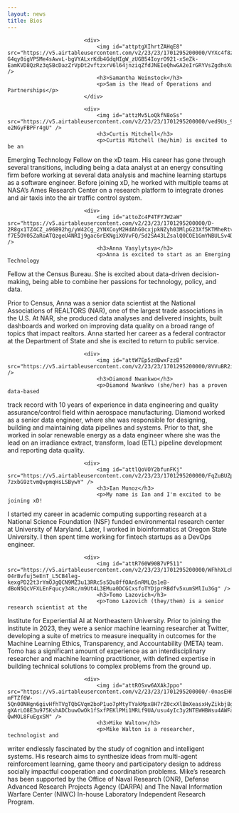 ```yaml
---
layout: news
title: Bios
---
```

                            <div>
                                <img id="attptgXIhrtZAHqE8" src="https://v5.airtableusercontent.com/v2/23/23/1701295200000/VYXc4f8zK6PQW39MYyfBXQ/PKtOC7wC-G4qy0igVPSMe4sAwvL-bgVYALxrKdb4GdqHIgW_zUGB54IoyrO921-xSeZk-EamKVD8QzRz3qSBcDazZrVpDt2vftzxrV6l64jnziqZfdJNEIeQhwGA2eIrGRYVsZgdhsXucyV7vYEOag/Q922amUC7_6kTEHp9wcUCP0XzdXqlKquKX1M9Adw5uw" />
                                <h3>Samantha Weinstock</h3>
                                <p>Sam is the Head of Operations and Partnerships</p>
                            </div>
                        
                            <div>
                                <img id="attzMv5LoQkfN8oSs" src="https://v5.airtableusercontent.com/v2/23/23/1701295200000/ved9Us_9_GHkvad97X07ww/J1BDAPO4eVsrJwBY_CHIqOINssUNy7IQwqr3jNtMomLHmn0hPl4BBaisBNDHZzgVw2TB2km0xqOtr7tN5RupBxwbOu_CAaJJY_T2XilL3V0Yawnuk3o5VwyBLPsZeKRNx5jEmj6AwLwMnQ5txKzzUpzJM1UDhZdrI1mp5SXEpfM/c1_RLOU47Elqapd8x89iIU0Yhvi5L-e2NGyFBPFr4gU" />
                                <h3>Curtis Mitchell</h3>
                                <p>Curtis Mitchell (he/him) is excited to be an
Emerging Technology Fellow on the xD team.
His career has gone through several transitions,
including being a data analyst at an energy
consulting firm before working at several data
analysis and machine learning startups as a
software engineer. Before joining xD, he worked
with multiple teams at NASA’s Ames Research
Center on a research platform to integrate
drones and air taxis into the air traffic control
system.</p>
                            </div>
                        
                            <div>
                                <img id="attoZc4P4TFYJW2aW" src="https://v5.airtableusercontent.com/v2/23/23/1701295200000/D-2R8gx1TZ4CZ_a96B92hg/yW42Cg_2YNXCoyM2HdAhG0cxjpkNZyh03MlpG23Xf5KTMheRtvUGtBshvEPoytn18G3PCscOkD_f_QwC8bEaNEG2L5Gn4KIim0_xYAr62HtY3aGlM0IvGcPOVs0GiXf3m-f7E5OY05ZaRoATQzgeU4NRIj9gac6rEKNgiX0VvFQ/5d2SA43LZsalQ0COE1GmYNBULSv4DNjYJAMZikrCA8E" />
                                <h3>Anna Vasylytsya</h3>
                                <p>Anna is excited to start as an Emerging Technology
Fellow at the Census Bureau. She is excited about
data-driven decision-making, being able to combine
her passions for technology, policy, and data.

Prior to Census, Anna was a senior data scientist at
the National Associations of REALTORS (NAR), one of
the largest trade associations in the U.S. At NAR, she
produced data analyses and delivered insights, built
dashboards and worked on improving data quality on
a broad range of topics that impact realtors. Anna
started her career as a federal contractor at the
Department of State and she is excited to return to
public service.</p>
                            </div>
                        
                            <div>
                                <img id="attW7Ep5zdBwxFzzB" src="https://v5.airtableusercontent.com/v2/23/23/1701295200000/8VVuBR2i2Xul2OPa8nZmSQ/_7rzQ6S6LvFD9ZKcXg4baEk9SAxZbD0BQuHq2d5hJnEDihwmqgcmjbT8fN0R6PoYE95TWDIyGF_5kFEomuCSN5VEGqciKHpmjP2U0vOEmmoUrzofkEScl5ayfp6rzReMrWMBZzdfaTXi8nmxfeyKkZ9WWhFRWgHuGcah6ObgfV0/kxxA0SB6KCnrHoWfEYh6fmBBitDTZTS29oXuUVsBfRE" />
                                <h3>Diamond Nwankwo</h3>
                                <p>Diamond Nwankwo (she/her) has a proven data-based
track record with 10 years of experience in data
engineering and quality assurance/control field within
aerospace manufacturing. Diamond worked as a senior
data engineer, where she was responsible for designing,
building and maintaining data pipelines and systems.
Prior to that, she worked in solar renewable energy as a
data engineer where she was the lead on an irradiance
extract, transform, load (ETL) pipeline development and
reporting data quality.</p>
                            </div>
                        
                            <div>
                                <img id="attlQoVOY2bfunFKj" src="https://v5.airtableusercontent.com/v2/23/23/1701295200000/FqZuBUZpCHS6kjpyeQmOKw/Tk7Ip9Xk4M1ysHcGiaCO28OYK06hGsbPlUbSuR2UxRbhSA2Wx_NBSuuklcJZZXHvmulua7nIT7I9KDOi7kTL_GOaaVjfi4wgtuUXFv3UigHchvBRpSJIb8TUgiowUUFm9E7ea9LqbLBWdkh0G1K4PT2qbzemhKMGtx7AuMHPFbk/hgNxv9jbAGGIbOsmXUE-7zxbG9ztvmQvpmqHsLSBywY" />
                                <h3>Ian Munoz</h3>
                                <p>My name is Ian and I'm excited to be joining xD!

I started my career in academic computing
supporting research at a National Science
Foundation (NSF) funded environmental research
center at University of Maryland. Later, I worked in
bioinformatics at Oregon State University. I then
spent time working for fintech startups as a
DevOps engineer.</p>
                            </div>
                        
                            <div>
                                <img id="attR760W90B7VP511" src="https://v5.airtableusercontent.com/v2/23/23/1701295200000/WFhhXLcPHjdc7dB6HhMuyw/rAsIFRB0C6PZRTSBI5Glu6dX08_Jif3dldir28rClHAcxrzpyno7oxGepbvGZaLCbEei80AAL_-O4rBvfuj5eEnT_L5CB4leg-kexgPD22t3rYmOJgQCN9MZ3u13RRc5s5Du8ffOAn5nRMLQs1eB-dBoN5QcVFXLEnFqucy34Rc/m9Ut4L3EMua0DCGCxsfoTYDjprRBdfv5xumSMlIu3Gg" />
                                <h3>Tomo Lazovich</h3>
                                <p>Tomo Lazovich (they/them) is a senior research scientist at the
Institute for Experiential AI at Northeastern University. Prior to
joining the institute in 2023, they were a senior machine
learning researcher at Twitter, developing a suite of metrics to
measure inequality in outcomes for the Machine Learning
Ethics, Transparency, and Accountability (META) team. Tomo
has a significant amount of experience as an interdisciplinary
researcher and machine learning practitioner, with defined
expertise in building technical solutions to complex problems
from the ground up.</p>
                            </div>
                        
                            <div>
                                <img id="attROSxw6AXAkJppo" src="https://v5.airtableusercontent.com/v2/23/23/1701295200000/-0nasEHPNB_QpJ0MWDRvCA/FxVsVRJclLpc8CV6lXx9-mFTZf6W-5Qn00NHgn6givHfhTVgTQbGVqm2boP1uo7pMtyTYakMpx8H7rZ0cxXlBmXeasxHyZikbj8gDNwFdFBlOF8cdAWLmCms5fGQ-gXArLO8E3u975KshADCbuwOwOk1fSxfPEKlPMi1MRLf9UA/usu4yIc3y2NTEWHBWsu4AWFa00eDf-QwMOL8FuEgxSM" />
                                <h3>Mike Walton</h3>
                                <p>Mike Walton is a researcher, technologist and
writer endlessly fascinated by the study of
cognition and intelligent systems. His research
aims to synthesize ideas from multi-agent
reinforcement learning, game theory and
participatory design to address socially impactful
cooperation and coordination problems. Mike’s
research has been supported by the Office of Naval
Research (ONR), Defense Advanced Research
Projects Agency (DARPA) and The Naval
Information Warfare Center (NIWC) In-house
Laboratory Independent Research Program.</p>
                            </div>
                        